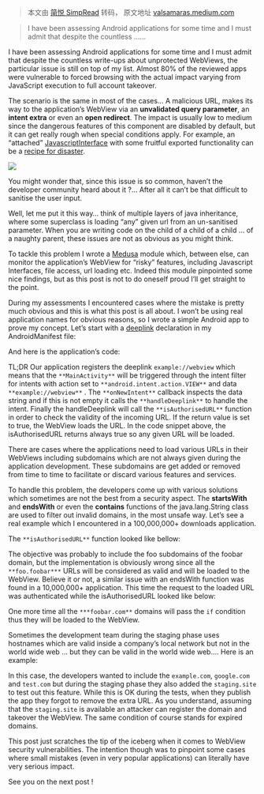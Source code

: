 > 本文由 [简悦 SimpRead](http://ksria.com/simpread/) 转码， 原文地址 [valsamaras.medium.com](https://valsamaras.medium.com/when-equal-is-not-another-webview-takeover-story-730be8d6e202)

> I have been assessing Android applications for some time and I must admit that despite the countless ......

I have been assessing Android applications for some time and I must admit that despite the countless write-ups about unprotected WebViews, the particular issue is still on top of my list. Almost 80% of the reviewed apps were vulnerable to forced browsing with the actual impact varying from JavaScript execution to full account takeover.

The scenario is the same in most of the cases… A malicious URL, makes its way to the application’s WebView via an **unvalidated query parameter**, an **intent extra** or even an **open redirect**. The impact is usually low to medium since the dangerous features of this component are disabled by default, but it can get really rough when special conditions apply. For example, an “attached” [JavascriptInterface](https://developer.android.com/reference/android/webkit/JavascriptInterface) with some fruitful exported functionality can be a [recipe for disaster](https://dphoeniixx.medium.com/tiktok-for-android-1-click-rce-240266e78105).

![](https://miro.medium.com/max/1188/1*ynlnuheMQDcAl45EjlNgRA.png)

You might wonder that, since this issue is so common, haven’t the developer community heard about it ?… After all it can’t be that difficult to sanitise the user input.

Well, let me put it this way… think of multiple layers of java inheritance, where some superclass is loading “any” given url from an un-sanitised parameter. When you are writing code on the child of a child of a child … of a naughty parent, these issues are not as obvious as you might think.

To tackle this problem I wrote a [Medusa](https://github.com/Ch0pin/medusa) module which, between else, can monitor the application’s WebView for “risky” features, including Javascript Interfaces, file access, url loading etc. Indeed this module pinpointed some nice findings, but as this post is not to do oneself proud I’ll get straight to the point.

During my assessments I encountered cases where the mistake is pretty much obvious and this is what this post is all about. I won’t be using real application names for obvious reasons, so I wrote a simple Android app to prove my concept. Let’s start with a [deeplink](https://developer.android.com/training/app-links/deep-linking) declaration in my AndroidManifest file:

And here is the application’s code:

TL;DR Our application registers the deeplink `example://webview` which means that the `**MainActivity**` will be triggered through the intent filter for intents with action set to `**android.intent.action.VIEW**` and data `**example://webview**` . The `**onNewIntent**` callback inspects the data string and if this is not empty it calls the `**handleDeeplink**` to handle the intent. Finally the handleDeeplink will call the `**isAuthorisedURL**` function in order to check the validity of the incoming URL. If the return value is set to true, the WebView loads the URL. In the code snippet above, the isAuthorisedURL returns always true so any given URL will be loaded.

There are cases where the applications need to load various URLs in their WebViews including subdomains which are not always given during the application development. These subdomains are get added or removed from time to time to facilitate or discard various features and services.

To handle this problem, the developers come up with various solutions which sometimes are not the best from a security aspect. The **startsWith** and **endsWith** or even the **contains** functions of the java.lang.String class are used to filter out invalid domains, in the most unsafe way. Let’s see a real example which I encountered in a 100,000,000+ downloads application.

The `**isAuthorisedURL**` function looked like bellow:

The objective was probably to include the foo subdomains of the foobar domain, but the implementation is obviously wrong since all the `**foo.foobar***` URLs will be considered as valid and will be loaded to the WebView. Believe it or not, a similar issue with an endsWith function was found in a 10,000,000+ application. This time the request to the loaded URL was authenticated while the isAuthorisedURL looked like below:

One more time all the `***foobar.com**` domains will pass the `if` condition thus they will be loaded to the WebView.

Sometimes the development team during the staging phase uses hostnames which are valid inside a company’s local network but not in the world wide web … but they can be valid in the world wide web…. Here is an example:

In this case, the developers wanted to include the `example.com`, `google.com` and `test.com` but during the staging phase they also added the `staging.site` to test out this feature. While this is OK during the tests, when they publish the app they forgot to remove the extra URL. As you understand, assuming that the `staging.site` is available an attacker can register the domain and takeover the WebView. The same condition of course stands for expired domains.

This post just scratches the tip of the iceberg when it comes to WebView security vulnerabilities. The intention though was to pinpoint some cases where small mistakes (even in very popular applications) can literally have very serious impact.

See you on the next post !